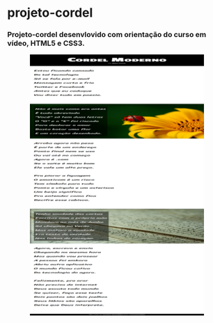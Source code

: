 # projeto-cordel
### Projeto-cordel desenvlovido com orientação do curso em vídeo, HTML5 e CSS3.

<div align="center">

[<img src="imagens/projeto-cordel.png">](https://luizacn.github.io/projeto-cordel/)

</div>

